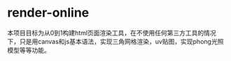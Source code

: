 # render-online
本项目目标为从0到1构建html页面渲染工具，在不使用任何第三方工具的情况下，只是用canvas和js基本语法，实现三角网格渲染，uv贴图，实现phong光照模型等等功能。
